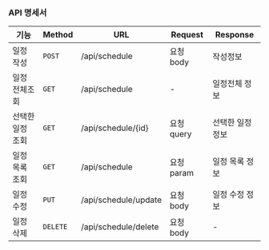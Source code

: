 ### API 명세서

| 기능           | Method     | URL | Request| Response |
|----------------|----------|-------------|------|------|
| 일정 작성 | `POST` | /api/schedule | 요청 body | 작성정보 |
| 일정 전체조회 | `GET` | /api/schedule | - | 일정전체 정보 |
| 선택한 일정 조회 | `GET` | /api/schedule/{id} | 요청 query | 선택한 일정 정보 |
| 일정 목록 조회 | `GET` | /api/schedule | 요청 param | 일정 목록 정보 |
| 일정 수정 | `PUT` | /api/schedule/update | 요청 body | 일정 수정 정보 |
| 일정 삭제 | `DELETE` | /api/schedule/delete | 요청 body | - |

